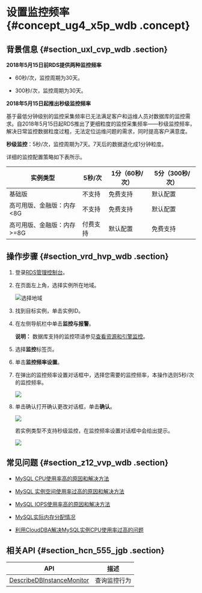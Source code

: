 # 设置监控频率 {#concept_ug4_x5p_wdb .concept}

## 背景信息 {#section_uxl_cvp_wdb .section}

**2018年5月15日前RDS提供两种监控频率**

-   60秒/次，监控周期为30天。

-   300秒/次，监控周期为30天。


**2018年5月15日起推出秒级监控频率**

基于最低分钟级别的监控采集频率已无法满足客户和运维人员对数据库的监控需求。自2018年5月15日起RDS推出了更细粒度的监控采集频率——秒级监控频率，解决日常监控数据粒度过粗，无法定位运维问题的需求，同时提高客户满意度。

**秒级监控**：5秒/次，监控周期为7天。7天后的数据退化成1分钟粒度。

详细的监控配置策略如下表所示。

|实例类型|5秒/次|1分（60秒/次）|5分（300秒/次）|
|----|----|---------|----------|
|基础版|不支持|免费支持|默认配置|
|高可用版、金融版：内存<8G|不支持|免费支持|默认配置|
|高可用版、金融版：内存\>=8G|付费支持|默认配置|免费支持|

## 操作步骤 {#section_vrd_hvp_wdb .section}

1.  登录[RDS管理控制台](https://rds.console.aliyun.com/)。
2.  在页面左上角，选择实例所在地域。

    ![选择地域](http://static-aliyun-doc.oss-cn-hangzhou.aliyuncs.com/assets/img/7814/154751789136543_zh-CN.png)

3.  找到目标实例，单击实例ID。
4.  在左侧导航栏中单击**监控与报警**。

    **说明：** 数据库支持的监控项请参见[查看资源和引擎监控](cn.zh-CN/用户指南MySQL版/监控与报警/查看资源和引擎监控.md#)。

5.  选择**监控**标签页。
6.  单击**监控频率设置**。
7.  在弹出的监控频率设置对话框中，选择您需要的监控频率，本操作选则5秒/次的监控频率。

    ![](http://static-aliyun-doc.oss-cn-hangzhou.aliyuncs.com/assets/img/7952/15475178913104_zh-CN.png)

8.  单击确认打开确认更改对话框，单击**确认**。

    ![](http://static-aliyun-doc.oss-cn-hangzhou.aliyuncs.com/assets/img/7952/15475178913105_zh-CN.png)

    若实例类型不支持秒级监控，在监控频率设置对话框中会给出提示。

    ![](http://static-aliyun-doc.oss-cn-hangzhou.aliyuncs.com/assets/img/41820/154751789133498_zh-CN.png)


## 常见问题 {#section_z12_vvp_wdb .section}

-   [MySQL CPU使用率高的原因和解决方法](https://help.aliyun.com/document_detail/51587.html)

-   [MySQL 实例空间使用率过高的原因和解决方法](https://help.aliyun.com/document_detail/51682.html)

-   [MySQL IOPS使用率高的原因和解决方法](https://help.aliyun.com/document_detail/51807.html)

-   [MySQL实际内存分配情况](https://help.aliyun.com/document_detail/51799.html)

-   [利用CloudDBA解决MySQL实例CPU使用率过高的问题](../cn.zh-CN/.md#)

## 相关API {#section_hcn_555_jgb .section}

|API|描述|
|---|--|
|[DescribeDBInstanceMonitor](../cn.zh-CN/API参考/监控管理/DescribeDBInstanceMonitor.md#)|查询监控行为|

